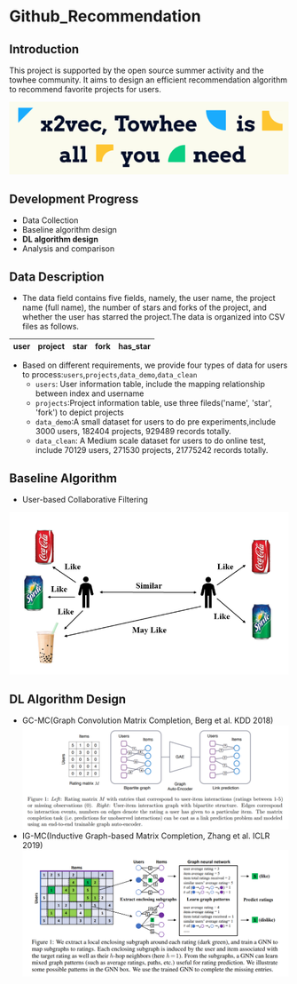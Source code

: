 # Github_Recommendation
## Introduction
This project is supported by the open source summer activity and the towhee community. It aims to design an efficient recommendation algorithm to recommend favorite projects for users.

![image](Image/towhee.png)

## Development Progress
* Data Collection
* Baseline algorithm design
* **DL algorithm design**
* Analysis and comparison

## Data Description
* The data field contains five fields, namely, the user name, the project name (full name), the number of stars and forks of the project, and whether the user has starred the project.The data is organized into CSV files as follows.

| user | project | star | fork | has_star |
| ---- | ---- | ---- |---- |---- |

* Based on different requirements, we provide four types of data for users to process:`users`,`projects`,`data_demo`,`data_clean`
    - `users`: User information table, include the mapping relationship between index and username
    - `projects`:Project information table, use three fileds('name', 'star', 'fork') to depict projects
    - `data_demo`:A small dataset for users to do pre experiments,include 3000 users, 182404 projects, 929489 records totally.
    - `data_clean`: A Medium scale dataset for users to do online test, include 70129 users, 271530 projects, 21775242 records totally.

## Baseline Algorithm
* User-based Collaborative Filtering

![image](Image/UbCF.png)

## DL Algorithm Design
* GC-MC(Graph Convolution Matrix Completion, Berg et al. KDD 2018)
![image](Image/GCMC.jpg)
* IG-MC(Inductive Graph-based Matrix Completion, Zhang et al. ICLR 2019)
![image](Image/IGMC.jpg)
